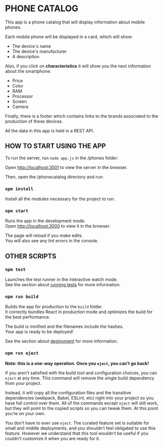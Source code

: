 # PHONE CATALOG

This app is a phone catalog that will display information about mobile phones.

Each mobile phone will be displayed in a card, which will show:

<ul>
<li>The device´s name</li>
<li>The device's manufacturer</li>
<li>A description</li>
</ul>

Also, if you click on <b>characteristics</b> it will show you the next information about the smartphone:

<ul>
<li>Price</li>
<li>Color</li>
<li>RAM</li>
<li>Processor</li>
<li>Screen</li>
<li>Camera</li>
</ul>

Finally, there is a footer which contains links to the brands associated to the production of these devices.

All the data in this app is held in a REST API.

## HOW TO START USING THE APP

To run the server, run `node app.js` in the /phones folder:

Open [http://localhost:3001](http://localhost:3001) to view the server in the browser.

Then, open the /phonecatalog directory and run:

### `npm install`

Install all the modules necessary for the project to run.

### `npm start`

Runs the app in the development mode.\
Open [http://localhost:3000](http://localhost:3000) to view it in the browser.

The page will reload if you make edits.\
You will also see any lint errors in the console.

## OTHER SCRIPTS

### `npm test`

Launches the test runner in the interactive watch mode.\
See the section about [running tests](https://facebook.github.io/create-react-app/docs/running-tests) for more information.

### `npm run build`

Builds the app for production to the `build` folder.\
It correctly bundles React in production mode and optimizes the build for the best performance.

The build is minified and the filenames include the hashes.\
Your app is ready to be deployed!

See the section about [deployment](https://facebook.github.io/create-react-app/docs/deployment) for more information.

### `npm run eject`

**Note: this is a one-way operation. Once you `eject`, you can’t go back!**

If you aren’t satisfied with the build tool and configuration choices, you can `eject` at any time. This command will remove the single build dependency from your project.

Instead, it will copy all the configuration files and the transitive dependencies (webpack, Babel, ESLint, etc) right into your project so you have full control over them. All of the commands except `eject` will still work, but they will point to the copied scripts so you can tweak them. At this point you’re on your own.

You don’t have to ever use `eject`. The curated feature set is suitable for small and middle deployments, and you shouldn’t feel obligated to use this feature. However we understand that this tool wouldn’t be useful if you couldn’t customize it when you are ready for it.

